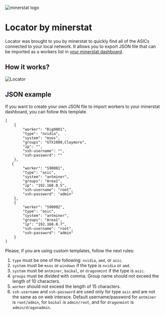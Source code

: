 ![minerstat logo](https://cdn.rawgit.com/minerstat/minerstat-locator/master/docs/logo_full.svg)

# Locator by minerstat

Locator was brought to you by minerstat to quickly find all of the ASICs connected to your local network. It allows you to export JSON file that can be imported as a workers list in [your minerstat dashboard](https://my.minerstat.com).

## How it works?

![Locator](https://cdn.rawgit.com/minerstat/minerstat-locator/master/docs/locator.svg)

## JSON example

If you want to create your own JSON file to import workers to your minerstat dashboard, you can follow this template.

```
[
    {
        "worker": "Rig0001",
        "type": "nvidia",
        "system": "msos",
        "groups": "GTX1080,Claymore",
        "ip": "",
        "ssh-username": "",
        "ssh-password": ""
    },
   {
        "worker": "S90001",
        "type": "asic",
        "system": "antminer",
        "groups": "Area1",
        "ip": "192.168.0.5",
        "ssh-username": "root",
        "ssh-password": "admin"
    },
    {
        "worker": "S90002",
        "type": "asic",
        "system": "antminer",
        "groups": "Area1",
        "ip": "192.168.0.7",
        "ssh-username": "root",
        "ssh-password": "admin"
    }
]
```

Please, if you are using custom templates, follow the next rules:
1. `type` must be one of the following: `nvidia`, `amd`, or `asic`.
2. `system` must be `msos` or `windows` if the type is `nvidia` or `amd`.
3. `system` must be `antminer`, `baikal`, or `dragonmint` if the type is `asic`.
4. `groups` must be divided with comma. Group name should not exceed the length of 10 characters.
5. `worker` should not exceed the length of 15 characters.
6. `ssh-username` and `ssh-password` are used only for type `asic` and are not the same as on web interace. Default username/password for `antminer` is `root/admin`, for `baikal` is `admin/root`, and for `dragonmint` is `admin/dragonadmin`.
